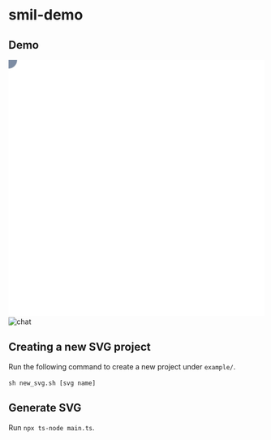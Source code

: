 # smil-demo

## Demo

![sample](./example/sample.svg)
![chat](./chat.svg)


## Creating a new SVG project
Run the following command to create a new project under `example/`.

`sh new_svg.sh [svg name]`

## Generate SVG
Run `npx ts-node main.ts`.
